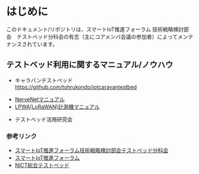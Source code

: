
# はじめに
このドキュメント/リポジトリは、スマートIoT推進フォーラム 技術戦略検討部会　テストベッド分科会の有志（主にコアメンバ会議の参加者）によってメンテナンスされています。


## テストベッド利用に関するマニュアル/ノウハウ

* キャラバンテストベッド  https://github.com/tohrukondo/iotcaravantestbed
- [NerveNetマニュアル](https://github.com/tohrukondo/iotcaravantestbed/blob/master/nervetrial.md)
- [LPWA(LoRaWAN)計測機マニュアル](https://github.com/tohrukondo/iotcaravantestbed/blob/master/loratrial.md)


* テストベッド活用研究会


### 参考リンク
- [スマートIoT推進フォーラム技術戦略検討部会テストベッド分科会](https://testbed.nict.go.jp/bunkakai/index.html)
- [スマートIoT推進フォーラム](https://smartiot-forum.jp/)
- [NICT総合テストベッド](https://testbed.nict.go.jp/)
